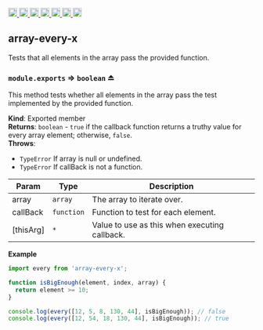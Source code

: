 <a
  href="https://travis-ci.org/Xotic750/array-every-x"
  title="Travis status">
<img
  src="https://travis-ci.org/Xotic750/array-every-x.svg?branch=master"
  alt="Travis status" height="18">
</a>
<a
  href="https://david-dm.org/Xotic750/array-every-x"
  title="Dependency status">
<img src="https://david-dm.org/Xotic750/array-every-x/status.svg"
  alt="Dependency status" height="18"/>
</a>
<a
  href="https://david-dm.org/Xotic750/array-every-x?type=dev"
  title="devDependency status">
<img src="https://david-dm.org/Xotic750/array-every-x/dev-status.svg"
  alt="devDependency status" height="18"/>
</a>
<a
  href="https://badge.fury.io/js/array-every-x"
  title="npm version">
<img src="https://badge.fury.io/js/array-every-x.svg"
  alt="npm version" height="18">
</a>
<a
  href="https://www.jsdelivr.com/package/npm/array-every-x"
  title="jsDelivr hits">
<img src="https://data.jsdelivr.com/v1/package/npm/array-every-x/badge?style=rounded"
  alt="jsDelivr hits" height="18">
</a>
<a
  href="https://bettercodehub.com/results/Xotic750/array-every-x"
  title="bettercodehub score">
<img src="https://bettercodehub.com/edge/badge/Xotic750/array-every-x?branch=master"
  alt="bettercodehub score" height="18">
</a>
<a
  href="https://coveralls.io/github/Xotic750/array-every-x?branch=master"
  title="Coverage Status">
<img src="https://coveralls.io/repos/github/Xotic750/array-every-x/badge.svg?branch=master"
  alt="Coverage Status" height="18">
</a>

<a name="module_array-every-x"></a>

## array-every-x

Tests that all elements in the array pass the provided function.

<a name="exp_module_array-every-x--module.exports"></a>

### `module.exports` ⇒ <code>boolean</code> ⏏

This method tests whether all elements in the array pass the test implemented
by the provided function.

**Kind**: Exported member  
**Returns**: <code>boolean</code> - `true` if the callback function returns a truthy value for
every array element; otherwise, `false`.  
**Throws**:

- <code>TypeError</code> If array is null or undefined.
- <code>TypeError</code> If callBack is not a function.

| Param     | Type                  | Description                                   |
| --------- | --------------------- | --------------------------------------------- |
| array     | <code>array</code>    | The array to iterate over.                    |
| callBack  | <code>function</code> | Function to test for each element.            |
| [thisArg] | <code>\*</code>       | Value to use as this when executing callback. |

**Example**

```js
import every from 'array-every-x';

function isBigEnough(element, index, array) {
  return element >= 10;
}

console.log(every([12, 5, 8, 130, 44], isBigEnough)); // false
console.log(every([12, 54, 18, 130, 44], isBigEnough)); // true
```
